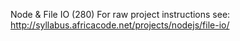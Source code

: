 Node & File IO (280)
For raw project instructions see: http://syllabus.africacode.net/projects/nodejs/file-io/